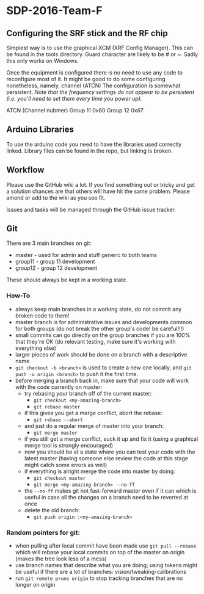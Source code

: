 # SDP-2016-Team-F

## Configuring the SRF stick and the RF chip
Simplest way is to use the graphical XCM (XRF Config Manager). This can be found in the tools directory.
Guard character are likely to be # or ~. Sadly this only works on Windows.

Once the equipment is configured there is no need to use any code to reconfigure most of it.
It might be good to do some configuring nonetheless, namely, channel (ATCN) 
The configuration is somewhat persistent. 
_Note that the frequency settings do not appear to be persistent (i.e. you’ll need to set them every time you power up)._

ATCN (Channel nubmer)
Group 11 0x60
Group 12 0x67

## Arduino Libraries
To use the arduino code you need to have the libraries used correctly linked. 
Library files can be found in the repo, but linking is broken.

## Workflow
Please use the GitHub wiki a lot. If you find something out or tricky and get a solution chances are
that others will have hit the same problem. Please amend or add to the wiki as you see fit.

Issues and tasks will be managed through the GitHub issue tracker.



## Git ##

There are 3 main branches on git:
* master - used for admin and stuff generic to both teams
* group11 - group 11 development
* group12 - group 12 development

These should always be kept in a working state.
### How-To
* always keep main branches in a working state, do not commit any broken code to them!
* master branch is for administrative issues and developments common for both groups (do not break the other group's code! be careful!!!)
* small commits can go directly on the group branches if you are 100% that they're OK (do relevant testing, make sure it's working with everything else)
* larger pieces of work should be done on a branch with a descriptive name
* `git checkout -b <branch>` is used to create a new one locally, and `git push -u origin <branch>` to push it the first time.
* before merging a branch back in, make sure that your code will work with the code currently on master:
  * try rebasing your branch off of the current master: 
     * `git checkout <my-amazing-branch>`
     * `git rebase master`
  * if this gives you get a merge conflict, abort the rebase:
     * `git rebase --abort`
  * and just do a regular merge of master into your branch:
     * `git merge master`
  * if you still get a merge conflict, suck it up and fix it (using a graphical merge tool is strongly encouraged)
  * now you should be at a state where you can test your code with the latest master (having someone else review the code at this stage might catch some errors as well)
  * if everything is alright merge the code into master by doing:
    * `git checkout master`
    * `git merge <my-amazing-branch> --no-ff`
  * the `--no-ff` makes git not fast-forward master even if it can which is useful in case all the changes on a branch need to be reverted at once
  * delete the old branch:
     * `git push origin :<my-amazing-branch>` 

### Random pointers for git:

* when pulling after local commit have been made use `git pull --rebase` which will rebase your local commits on top of the master on origin (makes the tree  look less of a mess)
* use branch names that describe what you are doing; using tokens might be useful if there are a lot of branches: vision/tweaking-calibrations
* run `git remote prune origin` to stop tracking branches that are no longer on origin



